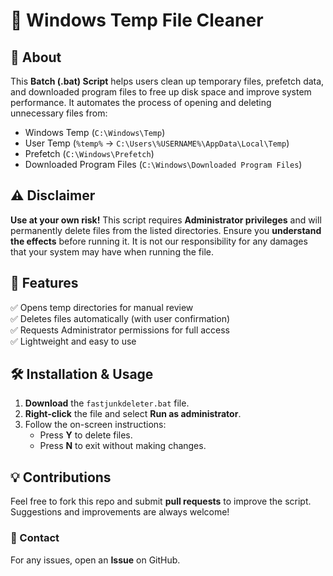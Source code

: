 # 🚀 Windows Temp File Cleaner

## 📌 About
This **Batch (.bat) Script** helps users clean up temporary files, prefetch data, and downloaded program files to free up disk space and improve system performance. It automates the process of opening and deleting unnecessary files from:

- Windows Temp (`C:\Windows\Temp`)
- User Temp (`%temp%` → `C:\Users\%USERNAME%\AppData\Local\Temp`)
- Prefetch (`C:\Windows\Prefetch`)
- Downloaded Program Files (`C:\Windows\Downloaded Program Files`)

## ⚠️ Disclaimer
**Use at your own risk!** This script requires **Administrator privileges** and will permanently delete files from the listed directories. Ensure you **understand the effects** before running it. It is not our responsibility for any damages that your system may have when running the file.

## 🎯 Features
✅ Opens temp directories for manual review  
✅ Deletes files automatically (with user confirmation)  
✅ Requests Administrator permissions for full access  
✅ Lightweight and easy to use  

## 🛠 Installation & Usage
1. **Download** the `fastjunkdeleter.bat` file.
2. **Right-click** the file and select **Run as administrator**.
3. Follow the on-screen instructions:
   - Press **Y** to delete files.
   - Press **N** to exit without making changes.

## 💡 Contributions
Feel free to fork this repo and submit **pull requests** to improve the script. Suggestions and improvements are always welcome!

### 📩 Contact
For any issues, open an **Issue** on GitHub.


